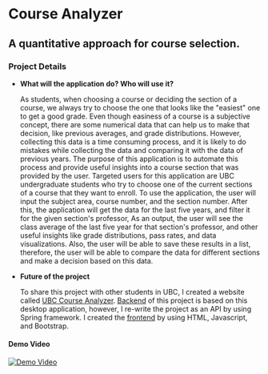 # Course Analyzer

## A quantitative approach for course selection.

### Project Details ###
- **What will the application do?  Who will use it?**

    As students, when choosing a course or deciding the section of a course, we always try to choose the one that looks 
    like the "easiest" one to get a good grade. Even though easiness of a course is a subjective concept, there are some 
    numerical data that can help us to make that decision, like previous averages, and grade distributions. However, 
    collecting this data is a time consuming process, and it is likely to do mistakes while collecting the data and 
    comparing it with the data of previous years. The purpose of this application is to automate this process and 
    provide useful insights into a course section that was provided by the user. Targeted users for this application are 
    UBC undergraduate students who try to choose one of the current sections of a course that they want to enroll. 
    To use the application, the user will input the subject area, course number, and the section number. After this,
    the application will get the data for the last five years, and filter it for the given section's professor, As 
    an output, the user will see the class average of the last five year for that section's professor, and other useful
    insights like grade distributions, pass rates, and data visualizations. Also, the user will be able to save these
    results in a list, therefore, the user will be able to compare the data for different sections and make a decision 
    based on this data.
    
- **Future of the project**
    
    To share this project with other students in UBC, I created a website called 
    [UBC Course Analyzer](https://ubccourseanalyzer.com). [Backend](https://github.com/mertbarutcuoglu/UBC-Course-Analyzer-API) of this project 
    is based on this desktop application, however, I re-write the project as an API by using Spring framework. I created the 
    [frontend](https://github.com/mertbarutcuoglu/UBC-Course-Analyzer) by using HTML, Javascript, and Bootstrap.
    


#### Demo Video ####
[![Demo Video](http://img.youtube.com/vi/mv7jDfW8vRw/0.jpg)](https://youtu.be/mv7jDfW8vRw)

